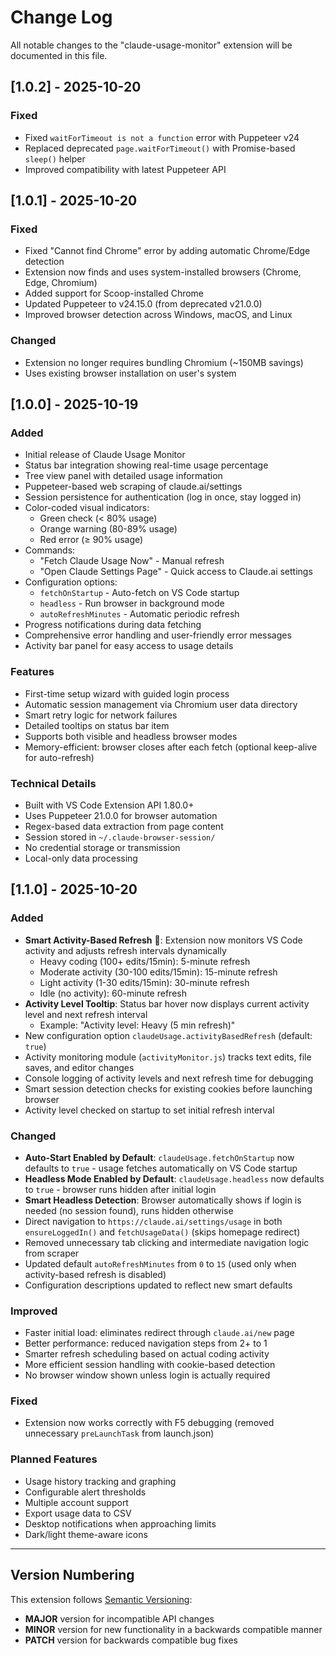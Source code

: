 # Change Log

All notable changes to the "claude-usage-monitor" extension will be documented in this file.

## [1.0.2] - 2025-10-20

### Fixed
- Fixed `waitForTimeout is not a function` error with Puppeteer v24
- Replaced deprecated `page.waitForTimeout()` with Promise-based `sleep()` helper
- Improved compatibility with latest Puppeteer API

## [1.0.1] - 2025-10-20

### Fixed
- Fixed "Cannot find Chrome" error by adding automatic Chrome/Edge detection
- Extension now finds and uses system-installed browsers (Chrome, Edge, Chromium)
- Added support for Scoop-installed Chrome
- Updated Puppeteer to v24.15.0 (from deprecated v21.0.0)
- Improved browser detection across Windows, macOS, and Linux

### Changed
- Extension no longer requires bundling Chromium (~150MB savings)
- Uses existing browser installation on user's system

## [1.0.0] - 2025-10-19

### Added
- Initial release of Claude Usage Monitor
- Status bar integration showing real-time usage percentage
- Tree view panel with detailed usage information
- Puppeteer-based web scraping of claude.ai/settings
- Session persistence for authentication (log in once, stay logged in)
- Color-coded visual indicators:
  - Green check (< 80% usage)
  - Orange warning (80-89% usage)
  - Red error (≥ 90% usage)
- Commands:
  - "Fetch Claude Usage Now" - Manual refresh
  - "Open Claude Settings Page" - Quick access to Claude.ai settings
- Configuration options:
  - `fetchOnStartup` - Auto-fetch on VS Code startup
  - `headless` - Run browser in background mode
  - `autoRefreshMinutes` - Automatic periodic refresh
- Progress notifications during data fetching
- Comprehensive error handling and user-friendly error messages
- Activity bar panel for easy access to usage details

### Features
- First-time setup wizard with guided login process
- Automatic session management via Chromium user data directory
- Smart retry logic for network failures
- Detailed tooltips on status bar item
- Supports both visible and headless browser modes
- Memory-efficient: browser closes after each fetch (optional keep-alive for auto-refresh)

### Technical Details
- Built with VS Code Extension API 1.80.0+
- Uses Puppeteer 21.0.0 for browser automation
- Regex-based data extraction from page content
- Session stored in `~/.claude-browser-session/`
- No credential storage or transmission
- Local-only data processing

## [1.1.0] - 2025-10-20

### Added
- **Smart Activity-Based Refresh** 🚀: Extension now monitors VS Code activity and adjusts refresh intervals dynamically
  - Heavy coding (100+ edits/15min): 5-minute refresh
  - Moderate activity (30-100 edits/15min): 15-minute refresh
  - Light activity (1-30 edits/15min): 30-minute refresh
  - Idle (no activity): 60-minute refresh
- **Activity Level Tooltip**: Status bar hover now displays current activity level and next refresh interval
  - Example: "Activity level: Heavy (5 min refresh)"
- New configuration option `claudeUsage.activityBasedRefresh` (default: `true`)
- Activity monitoring module (`activityMonitor.js`) tracks text edits, file saves, and editor changes
- Console logging of activity levels and next refresh time for debugging
- Smart session detection checks for existing cookies before launching browser
- Activity level checked on startup to set initial refresh interval

### Changed
- **Auto-Start Enabled by Default**: `claudeUsage.fetchOnStartup` now defaults to `true` - usage fetches automatically on VS Code startup
- **Headless Mode Enabled by Default**: `claudeUsage.headless` now defaults to `true` - browser runs hidden after initial login
- **Smart Headless Detection**: Browser automatically shows if login is needed (no session found), runs hidden otherwise
- Direct navigation to `https://claude.ai/settings/usage` in both `ensureLoggedIn()` and `fetchUsageData()` (skips homepage redirect)
- Removed unnecessary tab clicking and intermediate navigation logic from scraper
- Updated default `autoRefreshMinutes` from `0` to `15` (used only when activity-based refresh is disabled)
- Configuration descriptions updated to reflect new smart defaults

### Improved
- Faster initial load: eliminates redirect through `claude.ai/new` page
- Better performance: reduced navigation steps from 2+ to 1
- Smarter refresh scheduling based on actual coding activity
- More efficient session handling with cookie-based detection
- No browser window shown unless login is actually required

### Fixed
- Extension now works correctly with F5 debugging (removed unnecessary `preLaunchTask` from launch.json)

### Planned Features
- Usage history tracking and graphing
- Configurable alert thresholds
- Multiple account support
- Export usage data to CSV
- Desktop notifications when approaching limits
- Dark/light theme-aware icons

---

## Version Numbering

This extension follows [Semantic Versioning](https://semver.org/):
- **MAJOR** version for incompatible API changes
- **MINOR** version for new functionality in a backwards compatible manner
- **PATCH** version for backwards compatible bug fixes
